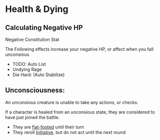 



# Health & Dying


## Calculating Negative HP

Negative Constitution Stat

The Following effects increase your negative HP, or affect when you fall unconsious

 * TODO: Auto List
 * Undying Rage
 * Die Hard: (Auto Stabilize)


## Unconsciousness:

An unconsious creature is unable to take any actions, or checks.

If a character is healed from an unconsious state, they are considered to have just joined the battle.

 * They are [flat-footed](condition:flat-footed) until their turn
 * They reroll [Initiative](initiative), but do not act until the next round

